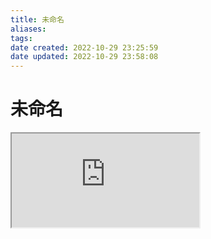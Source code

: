 ```yaml
---
title: 未命名
aliases: 
tags: 
date created: 2022-10-29 23:25:59
date updated: 2022-10-29 23:58:08
---
```


# 未命名

<iframe src="https://go.itab.link/" allow="fullscreen" class="fullscreen-iframe"></iframe>
